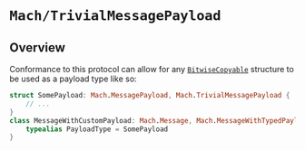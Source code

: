 # ``Mach/TrivialMessagePayload``

## Overview

Conformance to this protocol can allow for any [`BitwiseCopyable`](https://developer.apple.com/documentation/swift/bitwisecopyable) structure to be used as a payload type like so:

```swift
struct SomePayload: Mach.MessagePayload, Mach.TrivialMessagePayload {
    // ...
}
class MessageWithCustomPayload: Mach.Message, Mach.MessageWithTypedPayload {
    typealias PayloadType = SomePayload
}
```

